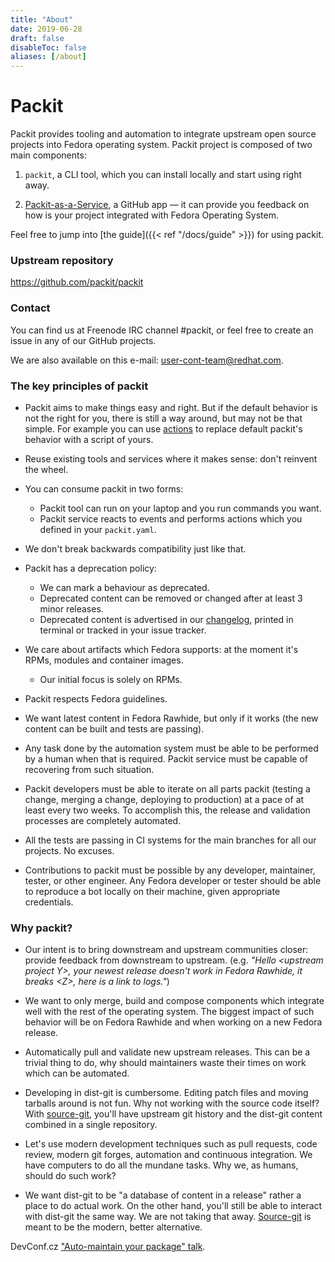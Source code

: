 ```yaml
---
title: "About"
date: 2019-06-28
draft: false
disableToc: false
aliases: [/about]
---
```


# Packit

Packit provides tooling and automation to integrate upstream open source
projects into Fedora operating system. Packit project is composed of two main
components:

1. `packit`, a CLI tool, which you can install locally and start using right away.

2. [Packit-as-a-Service](https://github.com/marketplace/packit-as-a-service), a
   GitHub app — it can provide you feedback on how is your project integrated
   with Fedora Operating System.

Feel free to jump into [the guide]({{< ref "/docs/guide" >}}) for using packit.

### Upstream repository

https://github.com/packit/packit

### Contact

You can find us at Freenode IRC channel #packit, or feel free to create an
issue in any of our GitHub projects.

We are also available on this e-mail: user-cont-team@redhat.com.

### The key principles of packit

- Packit aims to make things easy and right. But if the default behavior is not
  the right for you, there is still a way around, but may not be that simple.
  For example you can use
  [actions](/docs/actions/)
  to replace default packit's behavior with a script of yours.

- Reuse existing tools and services where it makes sense: don't reinvent the
  wheel.

- You can consume packit in two forms:

  - Packit tool can run on your laptop and you run commands you want.
  - Packit service reacts to events and performs actions which you
    defined in your `packit.yaml`.

- We don't break backwards compatibility just like that.

- Packit has a deprecation policy:

  - We can mark a behaviour as deprecated.
  - Deprecated content can be removed or changed after at least 3 minor
    releases.
  - Deprecated content is advertised in our
    [changelog](https://github.com/packit/packit/blob/master/CHANGELOG.md),
    printed in terminal or tracked in your issue tracker.

- We care about artifacts which Fedora supports: at the moment it's RPMs,
  modules and container images.

  - Our initial focus is solely on RPMs.

- Packit respects Fedora guidelines.

- We want latest content in Fedora Rawhide, but only if it works (the new
  content can be built and tests are passing).

- Any task done by the automation system must be able to be performed by a
  human when that is required. Packit service must be capable of recovering
  from such situation.

- Packit developers must be able to iterate on all parts packit (testing a
  change, merging a change, deploying to production) at a pace of at least
  every two weeks. To accomplish this, the release and validation processes are
  completely automated.

- All the tests are passing in CI systems for the main branches for all our
  projects. No excuses.

- Contributions to packit must be possible by any developer, maintainer,
  tester, or other engineer. Any Fedora developer or tester should be able to
  reproduce a bot locally on their machine, given appropriate credentials.

<!--more-->

### Why packit?

- Our intent is to bring downstream and upstream communities closer: provide
  feedback from downstream to upstream. (e.g. _"Hello \<upstream project Y>,
  your newest release doesn't work in Fedora Rawhide, it breaks \<Z>, here is
  a link to logs."_)

- We want to only merge, build and compose components which integrate well
  with the rest of the operating system. The biggest impact of such behavior
  will be on Fedora Rawhide and when working on a new Fedora release.

- Automatically pull and validate new upstream releases. This can be a trivial
  thing to do, why should maintainers waste their times on work which can be
  automated.

- Developing in dist-git is cumbersome. Editing patch files and moving
  tarballs around is not fun. Why not working with the source code itself?
  With [source-git](/source-git/), you'll have upstream git history and the
  dist-git content combined in a single repository.

- Let's use modern development techniques such as pull requests, code review,
  modern git forges, automation and continuous integration. We have computers
  to do all the mundane tasks. Why we, as humans, should do such work?

- We want dist-git to be "a database of content in a release" rather a place
  to do actual work. On the other hand, you'll still be able to interact with
  dist-git the same way. We are not taking that away.
  [Source-git](/source-git/) is meant to be the modern, better alternative.

DevConf.cz ["Auto-maintain your package" talk](https://www.youtube.com/watch?v=KpF27v6K4Oc).
